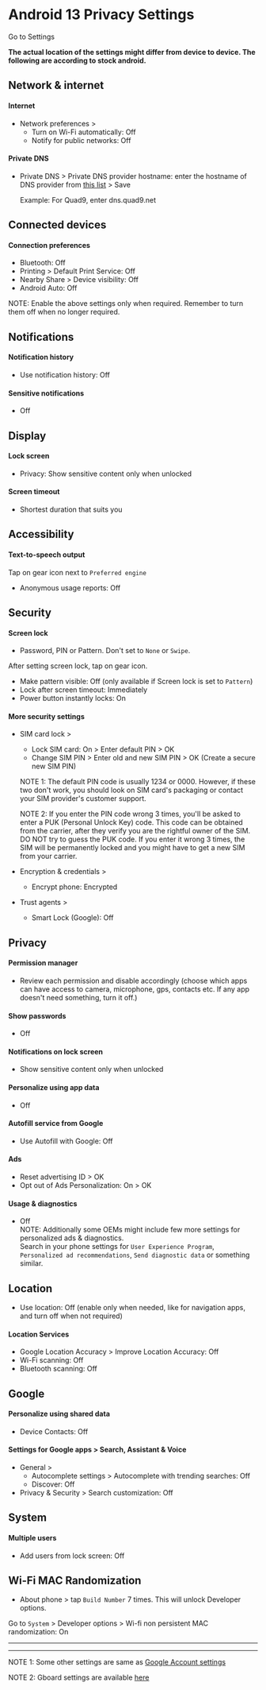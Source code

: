 # Android 13 Privacy Settings

Go to Settings

**The actual location of the settings might differ from device to device. The following are according to stock android.**



## Network & internet

#### Internet
- Network preferences >
  - Turn on Wi-Fi automatically: Off
  - Notify for public networks: Off

#### Private DNS
- Private DNS > Private DNS provider hostname: enter the hostname of DNS provider from [this list](https://www.privacyguides.org/en/dns/) > Save

  Example: For Quad9, enter dns.quad9.net



## Connected devices

#### Connection preferences
- Bluetooth: Off
- Printing > Default Print Service: Off
- Nearby Share > Device visibility: Off
- Android Auto: Off

NOTE: Enable the above settings only when required. Remember to turn them off when no longer required.



## Notifications

#### Notification history
- Use notification history: Off

#### Sensitive notifications
- Off



## Display

#### Lock screen
- Privacy: Show sensitive content only when unlocked

#### Screen timeout
- Shortest duration that suits you



## Accessibility

#### Text-to-speech output

Tap on gear icon next to `Preferred engine`

- Anonymous usage reports: Off



## Security

#### Screen lock
- Password, PIN or Pattern. Don't set to `None` or `Swipe`.

After setting screen lock, tap on gear icon.

- Make pattern visible: Off (only available if Screen lock is set to `Pattern`)
- Lock after screen timeout: Immediately
- Power button instantly locks: On

#### More security settings
- SIM card lock >
  - Lock SIM card: On > Enter default PIN > OK
  - Change SIM PIN > Enter old and new SIM PIN > OK (Create a secure new SIM PIN)

  NOTE 1: The default PIN code is usually 1234 or 0000. However, if these two don't work, you should look on SIM card's packaging or contact your SIM provider's customer support.

  NOTE 2: If you enter the PIN code wrong 3 times, you'll be asked to enter a PUK (Personal Unlock Key) code. This code can be obtained from the carrier, after they verify you are the rightful owner of the SIM. DO NOT try to guess the PUK code. If you enter it wrong 3 times, the SIM will be permanently locked and you might have to get a new SIM from your carrier.

- Encryption & credentials >
  - Encrypt phone: Encrypted

- Trust agents >
  - Smart Lock (Google): Off



## Privacy

#### Permission manager
- Review each permission and disable accordingly (choose which apps can have access to camera, microphone, gps, contacts etc. If any app doesn't need something, turn it off.)

#### Show passwords
- Off

#### Notifications on lock screen
- Show sensitive content only when unlocked

#### Personalize using app data
- Off

#### Autofill service from Google
- Use Autofill with Google: Off

#### Ads
- Reset advertising ID > OK
- Opt out of Ads Personalization: On > OK

#### Usage & diagnostics
- Off
<br>NOTE: Additionally some OEMs might include few more settings for personalized ads & diagnostics.
<br>Search in your phone settings for `User Experience Program`, `Personalized ad recommendations`, `Send diagnostic data` or something similar.



## Location
- Use location: Off (enable only when needed, like for navigation apps, and turn off when not required)

#### Location Services
- Google Location Accuracy > Improve Location Accuracy: Off
- Wi-Fi scanning: Off
- Bluetooth scanning: Off



## Google

#### Personalize using shared data
- Device Contacts: Off

#### Settings for Google apps > Search, Assistant & Voice
- General >
  - Autocomplete settings > Autocomplete with trending searches: Off
  - Discover: Off
- Privacy & Security > Search customization: Off



## System

#### Multiple users
-  Add users from lock screen: Off



## Wi-Fi MAC Randomization
- About phone > tap `Build Number` 7 times. This will unlock Developer options.

Go to `System` > Developer options > Wi-fi non persistent MAC randomization: On



---
---



NOTE 1: Some other settings are same as [Google Account settings](https://github.com/StellarSand/privacy-settings/blob/main/Privacy%20Settings/Google-Account.md)

NOTE 2: Gboard settings are available [here](https://github.com/StellarSand/privacy-settings/blob/main/Privacy%20Settings/Gboard.md)